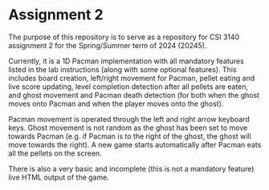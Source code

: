 # Assignment 2
The purpose of this repository is to serve as a repository for CSI 3140 assignment 2 for the Spring/Summer term of 2024 (20245).

Currently, it is a 1D Pacman implementation with all mandatory features listed in the lab instructions (along with some optional features). This includes board creation, left/right movement for Pacman, pellet eating and live score updating, level completion detection after all pellets are eaten, and ghost movement and Pacman death detection (for both when the ghost moves onto Pacman and when the player moves onto the ghost).

Pacman movement is operated through the left and right arrow keyboard keys. Ghost movement is not random as the ghost has been set to move towards Pacman (e.g. if Pacman is to the right of the ghost, the ghost will move towards the right). A new game starts automatically after Pacman eats all the pellets on the screen.

There is also a very basic and incomplete (this is not a mandatory feature) live HTML output of the game.
